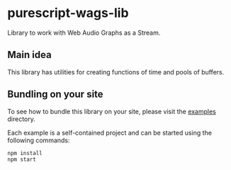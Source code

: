 # purescript-wags-lib

Library to work with Web Audio Graphs as a Stream.

## Main idea

This library has utilities for creating functions of time and pools of buffers.

## Bundling on your site

To see how to bundle this library on your site, please visit the [examples](./examples) directory.

Each example is a self-contained project and can be started using the following commands:

```bash
npm install
npm start
```